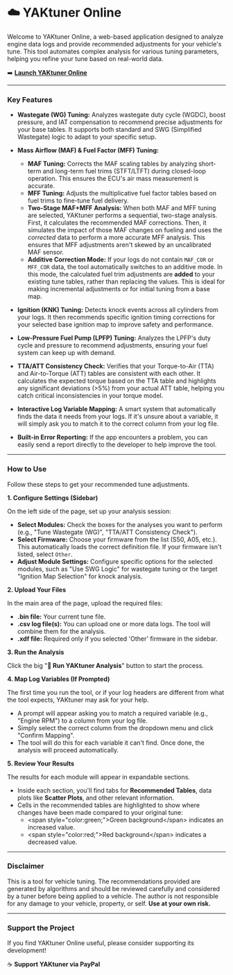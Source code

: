 # ☁️ YAKtuner Online

Welcome to YAKtuner Online, a web-based application designed to analyze engine data logs and provide recommended adjustments for your vehicle's tune. This tool automates complex analysis for various tuning parameters, helping you refine your tune based on real-world data.

➡️ [**Launch YAKtuner Online**](https://yaktuner.streamlit.app/)

-----

### Key Features

  * **Wastegate (WG) Tuning:** Analyzes wastegate duty cycle (WGDC), boost pressure, and IAT compensation to recommend precise adjustments for your base tables. It supports both standard and SWG (Simplified Wastegate) logic to adapt to your specific setup.

  * **Mass Airflow (MAF) & Fuel Factor (MFF) Tuning:**
    * **MAF Tuning:** Corrects the MAF scaling tables by analyzing short-term and long-term fuel trims (STFT/LTFT) during closed-loop operation. This ensures the ECU's air mass measurement is accurate.
    * **MFF Tuning:** Adjusts the multiplicative fuel factor tables based on fuel trims to fine-tune fuel delivery.
    * **Two-Stage MAF+MFF Analysis:** When both MAF and MFF tuning are selected, YAKtuner performs a sequential, two-stage analysis. First, it calculates the recommended MAF corrections. Then, it simulates the impact of those MAF changes on fueling and uses the *corrected* data to perform a more accurate MFF analysis. This ensures that MFF adjustments aren't skewed by an uncalibrated MAF sensor.
    * **Additive Correction Mode:** If your logs do not contain `MAF_COR` or `MFF_COR` data, the tool automatically switches to an additive mode. In this mode, the calculated fuel trim adjustments are **added** to your existing tune tables, rather than replacing the values. This is ideal for making incremental adjustments or for initial tuning from a base map.

  * **Ignition (KNK) Tuning:** Detects knock events across all cylinders from your logs. It then recommends specific ignition timing corrections for your selected base ignition map to improve safety and performance.

  * **Low-Pressure Fuel Pump (LPFP) Tuning:** Analyzes the LPFP's duty cycle and pressure to recommend adjustments, ensuring your fuel system can keep up with demand.

  * **TTA/ATT Consistency Check:** Verifies that your Torque-to-Air (TTA) and Air-to-Torque (ATT) tables are consistent with each other. It calculates the expected torque based on the TTA table and highlights any significant deviations (>5%) from your actual ATT table, helping you catch critical inconsistencies in your torque model.

  * **Interactive Log Variable Mapping:** A smart system that automatically finds the data it needs from your logs. If it's unsure about a variable, it will simply ask you to match it to the correct column from your log file.

  * **Built-in Error Reporting:** If the app encounters a problem, you can easily send a report directly to the developer to help improve the tool.

-----

### How to Use

Follow these steps to get your recommended tune adjustments.

**1. Configure Settings (Sidebar)**

On the left side of the page, set up your analysis session:

  * **Select Modules:** Check the boxes for the analyses you want to perform (e.g., "Tune Wastegate (WG)", "TTA/ATT Consistency Check").
  * **Select Firmware:** Choose your firmware from the list (S50, A05, etc.). This automatically loads the correct definition file. If your firmware isn't listed, select `Other`.
  * **Adjust Module Settings:** Configure specific options for the selected modules, such as "Use SWG Logic" for wastegate tuning or the target "Ignition Map Selection" for knock analysis.

**2. Upload Your Files**

In the main area of the page, upload the required files:

  * **.bin file:** Your current tune file.
  * **.csv log file(s):** You can upload one or more data logs. The tool will combine them for the analysis.
  * **.xdf file:** Required only if you selected 'Other' firmware in the sidebar.

**3. Run the Analysis**

Click the big "**🚀 Run YAKtuner Analysis**" button to start the process.

**4. Map Log Variables (If Prompted)**

The first time you run the tool, or if your log headers are different from what the tool expects, YAKtuner may ask for your help.

  * A prompt will appear asking you to match a required variable (e.g., "Engine RPM") to a column from your log file.
  * Simply select the correct column from the dropdown menu and click "Confirm Mapping".
  * The tool will do this for each variable it can't find. Once done, the analysis will proceed automatically.

**5. Review Your Results**

The results for each module will appear in expandable sections.

  * Inside each section, you'll find tabs for **Recommended Tables**, data plots like **Scatter Plots**, and other relevant information.
  * Cells in the recommended tables are highlighted to show where changes have been made compared to your original tune:
      * \<span style="color:green;"\>Green background\</span\> indicates an increased value.
      * \<span style="color:red;"\>Red background\</span\> indicates a decreased value.

-----

### Disclaimer

This is a tool for vehicle tuning. The recommendations provided are generated by algorithms and should be reviewed carefully and considered by a tuner before being applied to a vehicle. The author is not responsible for any damage to your vehicle, property, or self. **Use at your own risk.**

-----

### Support the Project

If you find YAKtuner Online useful, please consider supporting its development\!

☕ **Support YAKtuner via PayPal**
